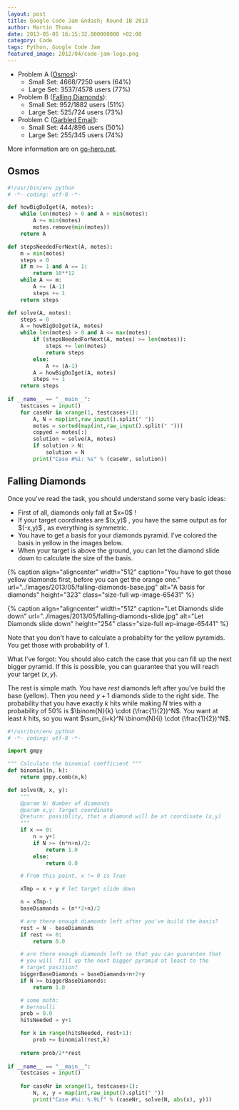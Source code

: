 ```yaml
---
layout: post
title: Google Code Jam &ndash; Round 1B 2013
author: Martin Thoma
date: 2013-05-05 16:15:32.000000000 +02:00
category: Code
tags: Python, Google Code Jam
featured_image: 2012/04/code-jam-logo.png
---
```

<ul>
<li>Problem A (<a href="https://code.google.com/codejam/contest/2434486/dashboard#s=p0">Osmos</a>):
  <ul>
    <li>Small Set: 4668/7250 users (64%)</li>
    <li>Large Set: 3537/4578 users (77%)</li>
  </ul>
<li>Problem B (<a href="https://code.google.com/codejam/contest/2434486/dashboard#s=p1">Falling Diamonds</a>):
  <ul>
    <li>Small Set: 952/1882 users (51%)</li>
    <li>Large Set: 525/724 users (73%)</li>
  </ul>
</li>
<li>Problem C (<a href="https://code.google.com/codejam/contest/2434486/dashboard#s=p2">Garbled Email</a>):
  <ul>
    <li>Small Set: 444/896 users (50%)</li>
    <li>Large Set: 255/345 users (74%)</li>
  </ul>
</li>
</ul>

More information are on <a href="http://www.go-hero.net/jam/13/round/2">go-hero.net</a>.

<h2>Osmos</h2>

```python
#!/usr/bin/env python
# -*- coding: utf-8 -*-

def howBigDoIget(A, motes):
    while len(motes) > 0 and A > min(motes):
        A += min(motes)
        motes.remove(min(motes))
    return A

def stepsNeededForNext(A, motes):
    m = min(motes)
    steps = 0
    if m >= 1 and A == 1:
        return 10**12
    while A <= m:
        A += (A-1)
        steps += 1
    return steps

def solve(A, motes):
    steps = 0
    A = howBigDoIget(A, motes)
    while len(motes) > 0 and A <= max(motes):
        if (stepsNeededForNext(A, motes) >= len(motes)):
            steps += len(motes)
            return steps
        else:
            A += (A-1)
        A = howBigDoIget(A, motes)
        steps += 1
    return steps
 
if __name__ == "__main__":
    testcases = input()
    for caseNr in xrange(1, testcases+1):
        A, N = map(int,raw_input().split(" "))
        motes = sorted(map(int,raw_input().split(" ")))
        copyed = motes[:]
        solution = solve(A, motes)
        if solution > N:
            solution = N
        print("Case #%i: %s" % (caseNr, solution))
```


<h2>Falling Diamonds</h2>
Once you've read the task, you should understand some very basic ideas:

<ul>
  <li>First of all, diamonds only fall at $x=0$ !</li>
  <li>If your target coordinates are $(x,y)$ , you have the same output as for $(-x,y)$ , as everything is symmetric.</li>
  <li>You have to get a basis for your diamonds pyramid. I've colored the basis in yellow in the images below.</li>
  <li>When your target is above the ground, you can let the diamond slide down to calculate the size of the basis.</li>
</ul>

{% caption align="aligncenter" width="512" caption="You have to get those yellow diamonds first, before you can get the orange one." url="../images/2013/05/falling-diamonds-base.jpg" alt="A basis for diamonds"  height="323" class="size-full wp-image-65431" %}

{% caption align="aligncenter" width="512" caption="Let Diamonds slide down" url="../images/2013/05/falling-diamonds-slide.jpg" alt="Let Diamonds slide down"  height="254" class="size-full wp-image-65441" %}

Note that you don't have to calculate a probabilty for the yellow pyramids. You get those with probability of 1.

What I've forgot: You should also catch the case that you can fill up the next bigger pyramid. If this is possible, you can guarantee that you will reach your target $(x,y)$.

The rest is simple math. You have $rest$ diamonds left after you've build the base (yellow). Then you need $y+1$ diamonds slide to the right side. The probability that you have exactly $k$ hits while making $N$ tries with a probability of 50% is $\binom{N}{k} \cdot (\frac{1}{2})^N$. You want at least $k$ hits, so you want $\sum_{i=k}^N \binom{N}{i} \cdot (\frac{1}{2})^N$.


```python
#!/usr/bin/env python
# -*- coding: utf-8 -*-

import gmpy

""" Calculate the binomial coefficient """
def binomial(n, k):
    return gmpy.comb(n,k)

def solve(N, x, y):
    """
    @param N: Number of diamonds
    @param x,y: Target coordinate
    @return: possiblity, that a diamond will be at coordinate (x,y)
    """
    if x == 0:
        n = y+1
        if N >= (n*n+n)/2:
            return 1.0
        else:
            return 0.0

    # From this point, x != 0 is True

    xTmp = x + y # let target slide down

    n = xTmp-1
    baseDiamands = (n**2+n)/2

    # are there enough diamonds left after you've build the basis?
    rest = N - baseDiamands
    if rest <= 0:
        return 0.0

    # are there enough diamonds left so that you can guarantee that 
    # you will  fill up the next bigger pyramid at least to the 
    # target position?
    biggerBaseDiamonds = baseDiamands+n+2+y
    if N >= biggerBaseDiamonds:
        return 1.0

    # some math:
    # bernoulli
    prob = 0.0
    hitsNeeded = y+1

    for k in range(hitsNeeded, rest+1):
        prob += binomial(rest,k)
    
    return prob/2**rest
 
if __name__ == "__main__":
    testcases = input()
      
    for caseNr in xrange(1, testcases+1):
        N, x, y = map(int,raw_input().split(" "))
        print("Case #%i: %.9Lf" % (caseNr, solve(N, abs(x), y)))
```

